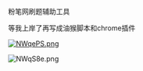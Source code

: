 粉笔网刷题辅助工具

等我上岸了再写成油猴脚本和chrome插件

[![NWqePS.png](https://s1.ax1x.com/2020/06/29/NWqePS.png)](https://imgchr.com/i/NWqePS)


![NWqS8e.png](https://s1.ax1x.com/2020/06/29/NWqS8e.png)

